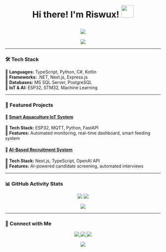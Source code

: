 <h1 align="center">  
  Hi there! I'm Riswux!  
  <img src="https://media.giphy.com/media/hvRJCLFzcasrR4ia7z/giphy.gif" width="40px">
</h1>

<h2 align="center">  
  <img src="https://readme-typing-svg.herokuapp.com?font=Product+Sans&size=30&pause=500&color=FFFFFF&center=true&vCenter=true&width=500&lines=Long+Life+Learner;Software+Engineer;IoT+Engineer" />  
</h2>

<p align="center">
  <img src="https://capsule-render.vercel.app/api?type=waving&color=0:2E3A59,100:1A1A2E&height=200&section=header&text=Welcome%20to%20My%20GitHub!&fontSize=40&fontColor=F8F9FA&animation=fadeIn" />
</p>

---

### 🛠 Tech Stack

🔹 **Languages:** TypeScript, Python, C#, Kotlin  
🔹 **Frameworks:** .NET, Next.js, Express.js  
🔹 **Databases:** MS SQL Server, PostgreSQL  
🔹 **IoT & AI:** ESP32, STM32, Machine Learning

---

### 🚀 Featured Projects

#### 🔹 [Smart Aquaculture IoT System](https://github.com/riswux/aquaculture-iot)

🔸 **Tech Stack:** ESP32, MQTT, Python, FastAPI  
🔸 **Features:** Automated monitoring, real-time dashboard, smart feeding system

#### 🔹 [AI-Based Recruitment System](https://github.com/riswux/ai-recruitment)

🔸 **Tech Stack:** Next.js, TypeScript, OpenAI API  
🔸 **Features:** AI-powered candidate screening, automated interviews

---

### 📊 GitHub Activity Stats

<p align="center">
  <img src="https://github-readme-stats.vercel.app/api?username=riswux&show_icons=true&theme=material-palenight" />
  <img src="https://github-readme-streak-stats.herokuapp.com/?user=riswux&theme=material-palenight" />
</p>

<p align="center">
  <img src="https://github-readme-activity-graph.vercel.app/graph?username=riswux&bg_color=1A1A2E&color=E94560&line=0F3460&point=F8F9FA" />
</p>

---

### 🔗 Connect with Me

<p align="center">
  <a href="https://linkedin.com/in/riswux">
    <img src="https://img.shields.io/badge/LinkedIn-0077B5?style=for-the-badge&logo=linkedin&logoColor=white"/>
  </a>
  <a href="https://github.com/riswux">
    <img src="https://img.shields.io/badge/GitHub-1A1A2E?style=for-the-badge&logo=github&logoColor=white"/>
  </a>
  <a href="mailto:youremail@example.com">
    <img src="https://img.shields.io/badge/Email-E94560?style=for-the-badge&logo=gmail&logoColor=white"/>
  </a>
</p>

<p align="center">
  <img src="https://capsule-render.vercel.app/api?type=waving&color=0:1A1A2E,100:2E3A59&height=150&section=footer" />
</p>
